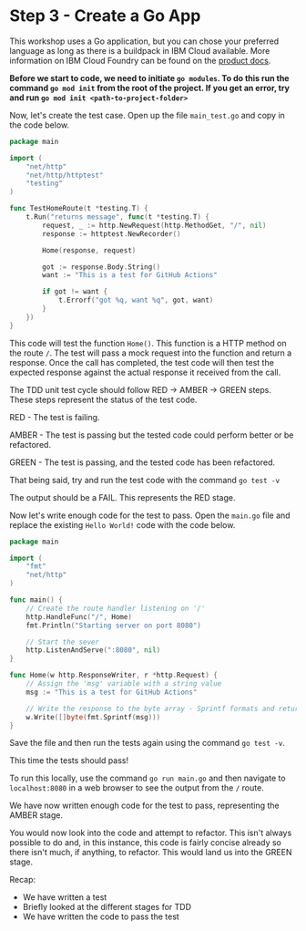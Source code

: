 # Step 3 - Create a Go App

This workshop uses a Go application, but you can chose your preferred language as long as there is a buildpack in IBM Cloud available. More information on IBM Cloud Foundry can be found on the [product docs](https://cloud.ibm.com/docs/cloud-foundry-public).

**Before we start to code, we need to initiate `go modules`. To do this run the command `go mod init` from the root of the project. If you get an error, try and run `go mod init <path-to-project-folder>`**

Now, let's create the test case. Open up the file `main_test.go` and copy in the code below.

```go
package main

import (
	"net/http"
	"net/http/httptest"
	"testing"
)

func TestHomeRoute(t *testing.T) {
	t.Run("returns message", func(t *testing.T) {
		request, _ := http.NewRequest(http.MethodGet, "/", nil)
		response := httptest.NewRecorder()

		Home(response, request)

		got := response.Body.String()
		want := "This is a test for GitHub Actions"

		if got != want {
			t.Errorf("got %q, want %q", got, want)
		}
	})
}
```
This code will test the function `Home()`. This function is a HTTP method on the route `/`. The test will pass a mock request into the function and return a response. Once the call has completed, the test code will then test the expected response against the actual response it received from the call.

The TDD unit test cycle should follow RED -> AMBER -> GREEN steps. These steps represent the status of the test code.

RED - The test is failing.

AMBER - The test is passing but the tested code could perform better or be refactored.

GREEN - The test is passing, and the tested code has been refactored.

That being said, try and run the test code with the command `go test -v`

The output should be a FAIL. This represents the RED stage.

Now let's write enough code for the test to pass. Open the `main.go` file and replace the existing `Hello World!` code with the code below.

```go
package main

import (
	"fmt"
	"net/http"
)

func main() {
	// Create the route handler listening on '/'
	http.HandleFunc("/", Home)
	fmt.Println("Starting server on port 8080")

	// Start the sever
	http.ListenAndServe(":8080", nil)
}

func Home(w http.ResponseWriter, r *http.Request) {
	// Assign the 'msg' variable with a string value
	msg := "This is a test for GitHub Actions"

	// Write the response to the byte array - Sprintf formats and returns a string without printing it anywhere
	w.Write([]byte(fmt.Sprintf(msg)))
}
```

Save the file and then run the tests again using the command `go test -v`.

This time the tests should pass!

To run this locally, use the command `go run main.go` and then navigate to `localhost:8080` in a web browser to see the output from the `/` route.

We have now written enough code for the test to pass, representing the AMBER stage.

You would now look into the code and attempt to refactor. This isn't always possible to do and, in this instance, this code is fairly concise already so there isn't much, if anything, to refactor. This would land us into the GREEN stage.

Recap:
- We have written a test
- Briefly looked at the different stages for TDD
- We have written the code to pass the test